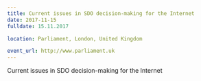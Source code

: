```yaml
---
title: Current issues in SDO decision-making for the Internet
date: 2017-11-15
fulldate: 15.11.2017

location: Parliament, London, United Kingdom

event_url: http://www.parliament.uk
---
```


Current issues in SDO decision-making for the Internet
